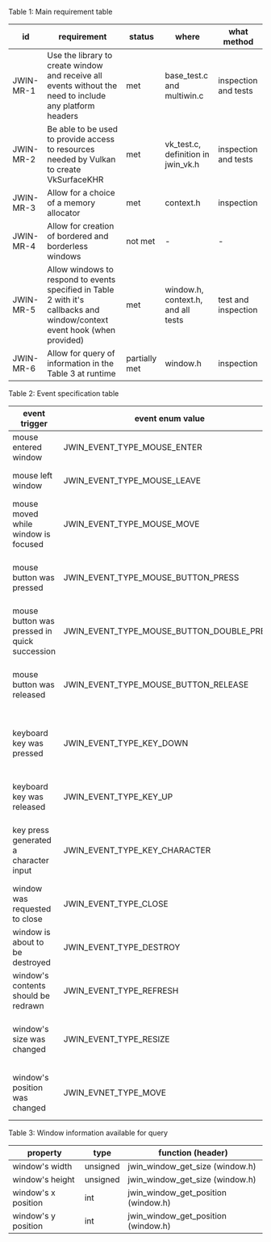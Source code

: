 Table 1: Main requirement table

| id        | requirement                                                                                                               | status        | where                              | what method          |
|-----------|---------------------------------------------------------------------------------------------------------------------------|---------------|------------------------------------|----------------------|
| JWIN-MR-1 | Use the library to create window and receive all events without the need to include any platform headers                  | met           | base_test.c and multiwin.c         | inspection and tests |
| JWIN-MR-2 | Be able to be used to provide access to resources needed by Vulkan to create VkSurfaceKHR                                 | met           | vk_test.c, definition in jwin_vk.h | inspection and tests |
| JWIN-MR-3 | Allow for a choice of a memory allocator                                                                                  | met           | context.h                          | inspection           |
| JWIN-MR-4 | Allow for creation of bordered and borderless windows                                                                     | not met       | -                                  | -                    |
| JWIN-MR-5 | Allow windows to respond to events specified in Table 2 with it's callbacks and window/context event hook (when provided) | met           | window.h, context.h, and all tests | test and inspection  |
| JWIN-MR-6 | Allow for query of information in the Table 3 at runtime                                                                  | partially met | window.h                           | inspection           |

Table 2: Event specification table

| event trigger                                | event enum value                          | information                                   |
|----------------------------------------------|-------------------------------------------|-----------------------------------------------|
| mouse entered window                         | JWIN_EVENT_TYPE_MOUSE_ENTER               | type, window, context                         |
| mouse left window                            | JWIN_EVENT_TYPE_MOUSE_LEAVE               | type, window, context                         |
| mouse moved while window is focused          | JWIN_EVENT_TYPE_MOUSE_MOVE                | type, window, context, x, y, mods             |
| mouse button was pressed                     | JWIN_EVENT_TYPE_MOUSE_BUTTON_PRESS        | type, window, context, button, x, y, mods     |
| mouse button was pressed in quick succession | JWIN_EVENT_TYPE_MOUSE_BUTTON_DOUBLE_PRESS | type, window, context, button, x, y, mods     |
| mouse button was released                    | JWIN_EVENT_TYPE_MOUSE_BUTTON_RELEASE      | type, window, context, button, x, y, mods     |
| keyboard key was pressed                     | JWIN_EVENT_TYPE_KEY_DOWN                  | type, window, context, keycode, was repeated  |
| keyboard key was released                    | JWIN_EVENT_TYPE_KEY_UP                    | type, window, context, keycode                |
| key press generated a character input        | JWIN_EVENT_TYPE_KEY_CHARACTER             | type, window, context, UTF8 encoded character |
| window was requested to close                | JWIN_EVENT_TYPE_CLOSE                     | type, window, context                         |
| window is about to be destroyed              | JWIN_EVENT_TYPE_DESTROY                   | type, window, context                         |
| window's contents should be redrawn          | JWIN_EVENT_TYPE_REFRESH                   | type, window, context                         |
| window's size was changed                    | JWIN_EVENT_TYPE_RESIZE                    | type, window, context, new width, new height  |
| window's position was changed                | JWIN_EVNET_TYPE_MOVE                      | type, window, context, new x, new y           |

Table 3: Window information available for query

| property            | type     | function (header)                   |
|---------------------|----------|-------------------------------------|
| window's width      | unsigned | jwin_window_get_size (window.h)     |
| window's height     | unsigned | jwin_window_get_size (window.h)     |
| window's x position | int      | jwin_window_get_position (window.h) |
| window's y position | int      | jwin_window_get_position (window.h) |
